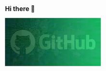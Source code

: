 ## Hi there 👋

<img src="https://raw.githubusercontent.com/SanyFaysal/SanyFaysal/refs/heads/main/images.jpeg">
